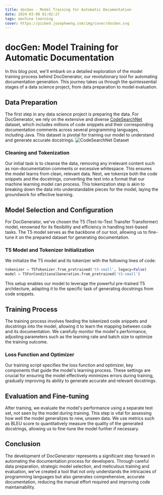 ```yaml
---
title: docGen - Model Training for Automatic Documentation
date: 2024-03-08 01:02:27
tags: machine learning
cover: https://picbed.josephweng.com/img/cover/docGen.svg
---
```


# docGen: Model Training for Automatic Documentation

In this blog post, we'll embark on a detailed exploration of the model training process behind DocGenerator, our revolutionary tool for automating documentation generation. This journey takes us through the quintessential stages of a data science project, from data preparation to model evaluation.

## Data Preparation

The first step in any data science project is preparing the data. For DocGenerator, we rely on the extensive and diverse [CodeSearchNet](https://github.com/github/CodeSearchNet)
 dataset, which includes millions of code snippets and their corresponding documentation comments across several programming languages, including Java. This dataset is pivotal for training our model to understand and generate accurate docstrings.
 ![CodeSearchNet Dataset](https://picbed.josephweng.com/img/codesearchnet_set.png "CodeSearchNet Dataset")



### Cleaning and Tokenization

Our initial task is to cleanse the data, removing any irrelevant content such as non-documentation comments or excessive whitespace. This ensures the model learns from clean, relevant data. Next, we tokenize both the code snippets and the docstrings, converting the text into a format that our machine learning model can process. This tokenization step is akin to breaking down the data into understandable pieces for the model, laying the groundwork for effective learning.


## Model Selection and Configuration

For DocGenerator, we've chosen the T5 (Text-to-Text Transfer Transformer) model, renowned for its flexibility and efficiency in handling text-based tasks. The T5 model serves as the backbone of our tool, allowing us to fine-tune it on the prepared dataset for generating documentation.

### T5 Model and Tokenizer Initialization

We initialize the T5 model and its tokenizer with the following lines of code:

``` python
tokenizer = T5Tokenizer.from_pretrained('t5-small', legacy=False)
model = T5ForConditionalGeneration.from_pretrained('t5-small')
```
This setup enables our model to leverage the powerful pre-trained T5 architecture, adapting it to the specific task of generating docstrings from code snippets.

## Training Process

The training process involves feeding the tokenized code snippets and docstrings into the model, allowing it to learn the mapping between code and its documentation. We carefully monitor the model's performance, adjusting parameters such as the learning rate and batch size to optimize the training outcome.

### Loss Function and Optimizer

Our training script specifies the loss function and optimizer, key components that guide the model's learning process. These settings are crucial for ensuring the model effectively minimizes errors during training, gradually improving its ability to generate accurate and relevant docstrings.

## Evaluation and Fine-tuning

After training, we evaluate the model's performance using a separate test set, not seen by the model during training. This step is vital for assessing how well the model generalizes to new, unseen data. We use metrics such as BLEU score to quantitatively measure the quality of the generated docstrings, allowing us to fine-tune the model further if necessary.

## Conclusion

The development of DocGenerator represents a significant step forward in automating the documentation process for developers. Through careful data preparation, strategic model selection, and meticulous training and evaluation, we've created a tool that not only understands the intricacies of programming languages but also generates comprehensive, accurate documentation, reducing the manual effort required and improving code maintainability.
